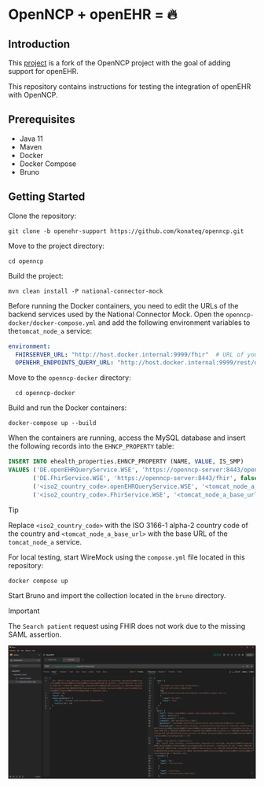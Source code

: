 # OpenNCP + openEHR = 🔥

## Introduction

This [project](https://github.com/konateq/openncp.git) is a fork of the OpenNCP project with the goal of adding support
for openEHR.

This repository contains instructions for testing the integration of openEHR with OpenNCP.

## Prerequisites

- Java 11
- Maven
- Docker
- Docker Compose
- Bruno

## Getting Started

Clone the repository:

```shell
git clone -b openehr-support https://github.com/konateq/openncp.git
```

Move to the project directory:

```shell
cd openncp
```

Build the project:

```shell
mvn clean install -P national-connector-mock
```

Before running the Docker containers, you need to edit the URLs of the backend services used by the National Connector
Mock.
Open the `openncp-docker/docker-compose.yml` and add the following environment variables to the`tomcat_node_a` service:

```yaml
environment:
  FHIRSERVER_URL: "http://host.docker.internal:9999/fhir"  # URL of your FHIR backend
  OPENEHR_ENDPOINTS_QUERY_URL: "http://host.docker.internal:9999/rest/openehr/v1/query"  # URL of your openEHR backend (without /aql path segment)
```

Move to the `openncp-docker` directory:

```shell
  cd openncp-docker
```

Build and run the Docker containers:

```shell
docker-compose up --build
```

When the containers are running, access the MySQL database and insert the following records into the `EHNCP_PROPERTY` 
table:

```sql
INSERT INTO ehealth_properties.EHNCP_PROPERTY (NAME, VALUE, IS_SMP)
VALUES ('DE.openEHRQueryService.WSE', 'https://openncp-server:8443/openncp-ws-server/openehr/v1/query/aql', false),
       ('DE.FhirService.WSE', 'https://openncp-server:8443/fhir', false),
       ('<iso2_country_code>.openEHRQueryService.WSE', '<tomcat_node_a_base_url>/openncp-ws-server/openehr/v1/query/aql', false),
       ('<iso2_country_code>.FhirService.WSE', '<tomcat_node_a_base_url>/openncp-ws-server/fhir', false);
```

> [!TIP]
> Replace `<iso2_country_code>` with the ISO 3166-1 alpha-2 country code of the country and `<tomcat_node_a_base_url>`
> with the base URL of the `tomcat_node_a` service.

For local testing, start WireMock using the `compose.yml` file located in this repository:

```shell
docker compose up
```

Start Bruno and import the collection located in the `bruno` directory. 

> [!IMPORTANT]
> The `Search patient` request using FHIR does not work due to the missing SAML assertion.

![Bruno screenshot](./img/bruno.png)
